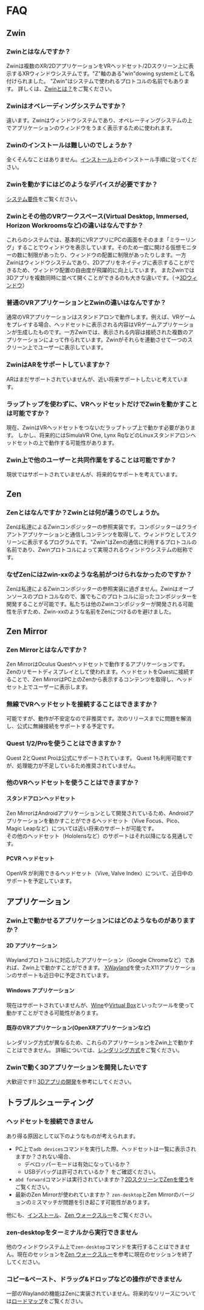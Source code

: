# FAQ

## Zwin
### Zwinとはなんですか？
Zwinは複数のXR/2DアプリケーションをVRヘッドセット/2Dスクリーン上に表示するXRウィンドウシステムです。"Z"軸のある"win"dowing systemとして名付けられました。
"Zwin"はシステムで使われるプロトコルの名前でもあります。
詳しくは、[Zwinとは？](/ja/what_is_it/what_is_zwin)をご覧ください。

### Zwinはオペレーディングシステムですか？
違います。Zwinはウィンドウシステムであり、オペレーティングシステムの上でアプリケーションのウィンドウをうまく表示するために使われます。

### Zwinのインストールは難しいのでしょうか？
全くそんなことはありません。[インストール](/ja/getting_started/installation)上のインストール手順に従ってください。

### Zwinを動かすにはどのようなデバイスが必要ですか？
[システム要件](/ja/getting_started/system_requirements)をご覧ください。

### Zwinとその他のVRワークスペース(Virtual Desktop, Immersed, Horizon Workroomsなど)の違いはなんですか？
これらのシステムでは、基本的にVRアプリにPCの画面をそのまま「ミラーリング」することでウィンドウを表示しています。そのため一度に開ける仮想モニターの数に制限があったり、ウィンドウの配置に制限があったりします。一方Zwinはウィンドウシステムであり、2Dアプリをネイティブに表示することができるため、ウィンドウ配置の自由度が飛躍的に向上しています。
またZwinでは3Dアプリを複数同時に並べて開くことができるのも大きな違いです。（→[3Dウィンドウ](/what_is_it/3d_window)）

### 普通のVRアプリケーションとZwinの違いはなんですか？
通常のVRアプリケーションはスタンドアロンで動作します。例えば、VRゲームをプレイする場合、ヘッドセットに表示される内容はVRゲームアプリケーションが生成したものです。一方Zwinでは、表示される内容は接続された複数のアプリケーションによって作られています。Zwinがそれらを連動させて一つのスクリーン上でユーザーに表示しています。

### ZwinはARをサポートしていますか？
ARはまだサポートされていませんが、近い将来サポートしたいと考えています。

### ラップトップを使わずに、VRヘッドセットだけでZwinを動かすことは可能ですか？
現在、ZwinはVRヘッドセットをつないだラップトップ上で動かす必要があります。
しかし、将来的にはSimulaVR One, Lynx RqなどのLinuxスタンドアロンヘッドセットの上で動作する可能性があります。

### Zwin上で他のユーザーと共同作業をすることは可能ですか？
現状ではサポートされていませんが、将来的なサポートを考えています。


## Zen
### Zenとはなんですか？Zwinとは何が違うのでしょうか。
Zenは私達によるZwinコンポジッターの参照実装です。コンポジッターはクライアントアプリケーションと通信しコンテンツを取得して、ウィンドウとしてスクリーンに表示するプログラムです。"Zwin"はZenの通信に利用するプロトコルの名前であり、Zwinプロトコルによって実現されるウィンドウシステムの総称です。

### なぜZenにはZwin-xxのような名前がつけられなかったのですか？
Zenは私達によるZwinコンポジッターの参照実装に過ぎません。Zwinはオープンソースのプロトコルなので、誰でもこのプロトコルに沿ったコンポジッターを開発することが可能です。私たちは他のZwinコンポジッターが開発される可能性を示すため、Zwin-xxのような名前をZenにつけるのを避けました。

## Zen Mirror
### Zen Mirrorとはなんですか？
Zen MirrorはOculus Questヘッドセットで動作するアプリケーションです。Zenのリモートディスプレイとして使われます。ヘッドセットをQuestに接続することで、Zen MirrorはPC上のZenから表示するコンテンツを取得し、ヘッドセット上でユーザーに表示します。

### 無線でVRヘッドセットを接続することはできますか？
可能ですが、動作が不安定なので非推奨です。次のリリースまでに問題を解消し、公式に無線接続をサポートする予定です。

### Quest 1/2/Proを使うことはできますか？
Quest 2とQuest Proは公式にサポートされています。 Quest 1も利用可能ですが、処理能力が不足しているため推奨されていません。

### 他のVRヘッドセットを使うことはできますか？
#### スタンドアロンヘッドセット
Zen MirrorはAndroidアプリケーションとして開発されているため、Androidアプリケーションを動かすことができるヘッドセット（Vive Focus、Pico、Magic Leapなど）については近い将来のサポートが可能です。  
その他のヘッドセット（Hololensなど）のサポートはそれ以降になる見通しです。

#### PCVR ヘッドセット
OpenVR が利用できるヘッドセット（Vive, Valve Index）について、近日中のサポートを予定しています。


## アプリケーション
### Zwin上で動かせるアプリケーションにはどのようなものがありますか？

#### 2D アプリケーション
Waylandプロトコルに対応したアプリケーション（Google Chromeなど）であれば、Zwin上で動かすことができます。
[XWayland](https://wayland.freedesktop.org/xserver.html)を使ったX11アプリケーションのサポートも近日中に予定されています。

#### Windows アプリケーション
現在はサポートされていませんが、[Wine](https://gitlab.winehq.org/wine/wine)や[Virtual Box](https://www.virtualbox.org/)といったツールを使って動かすことができる可能性があります。

#### 既存のVRアプリケーション(OpenXRアプリケーションなど)
レンダリング方式が異なるため、これらのアプリケーションをZwin上で動かすことはできません。
詳細については、[レンダリング方式](/ja/what_is_it/rendering_scheme)をご覧ください。

### Zwinで動く3Dアプリケーションを開発したいです
大歓迎です!! [3Dアプリの開発](/ja/getting_started/3d_app_development)を参考にしてください。


## トラブルシューティング

### ヘッドセットを接続できません
あり得る原因として以下のようなものが考えられます。
- PC上で`adb devices`コマンドを実行した際、ヘッドセットは一覧に表示されますか？されない場合、
  - デベロッパーモードは有効になっているか？
  - USBデバッグは許可されているか？
  をご確認ください。
- `abd forward`コマンドは実行されていますか？[2DスクリーンでZenを使う](/ja/getting_started/zen_walkthrough#2dスクリーンでzenを使う)をご覧ください。
- 最新のZen Mirrorが使われていますか？ `zen-desktop`とZen Mirrorのバージョンのミスマッチが問題を引き起こす可能性があります。

他にも、[インストール](/ja/getting_started/installation)、[Zen ウォークスルー](/ja/getting_started/zen_walkthrough)をご覧ください。

### zen-desktopをターミナルから実行できません
他のウィンドウシステム上で`zen-desktop`コマンドを実行することはできません。現在のセッションを[Zen ウォークスルー](/ja/getting_started/zen_walkthrough#2dスクリーンでzenを使う)を参考に現在のセッションを終了してください。

### コピー&ペースト、ドラッグ&ドロップなどの操作ができません
一部のWaylandの機能はZenに実装されていません。将来的なリリースについては[ロードマップ](/ja/roadmap)をご覧ください。
